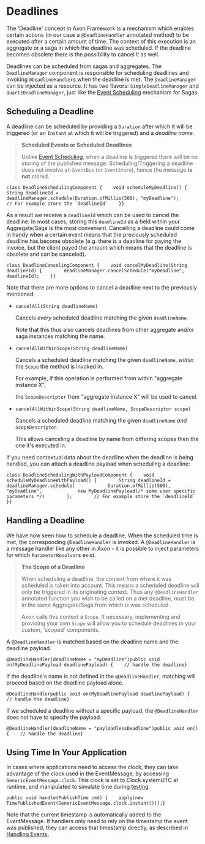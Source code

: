 # Deadlines

The 'Deadline' concept in Axon Framework is a mechanism which enables certain actions \(in our case a `@DeadlineHandler` annotated method\) to be executed after a certain amount of time. The context of this execution is an aggregate or a saga in which the deadline was scheduled. If the deadline becomes obsolete there is the possibility to cancel it as well.

Deadlines can be scheduled from sagas and aggregates. The `DeadlineManager` component is responsible for scheduling deadlines and invoking `@DeadlineHandler`s when the deadline is met. The `DeadlineManager` can be injected as a resource. It has two flavors: `SimpleDeadlineManager` and `QuartzDeadlineManager`, just like the [Event Scheduling](../complex-business-transactions/deadline-handling.md) mechanism for Sagas.

## Scheduling a Deadline <a id="scheduling-a-deadline"></a>

A deadline can be scheduled by providing a `Duration` after which it will be triggered \(or an `Instant` at which it will be triggered\) and a _deadline name_.

> **Scheduled Events or Scheduled Deadlines**
>
> Unlike [Event Scheduling](../complex-business-transactions/deadline-handling.md), when a deadline is triggered there will be no storing of the published message. Scheduling/Triggering a deadline does not involve an `EventBus` \(or `EventStore`\), hence the message **is not** stored.

```text
class DeadlineSchedulingComponent {    void scheduleMyDeadline() {        String deadlineId =             deadlineManager.schedule(Duration.ofMillis(500), "myDeadline");        // For example store the `deadlineId`    }}
```

As a result we receive a `deadlineId` which can be used to cancel the deadline. In most cases, storing this `deadlineId` as a field within your Aggregate/Saga is the most convenient. Cancelling a deadline could come in handy when a certain event means that the previously scheduled deadline has become obsolete \(e.g. there is a deadline for paying the invoice, but the client payed the amount which means that the deadline is obsolete and can be canceled\).

```text
class DeadlineCancelingComponent {    void cancelMyDeadline(String deadlineId) {        deadlineManager.cancelSchedule("myDeadline", deadlineId);    }}
```

Note that there are more options to cancel a deadline next to the previously mentioned:

* `cancelAll(String deadlineName)`

  Cancels _every_ scheduled deadline matching the given `deadlineName`.

  Note that this thus also cancels deadlines from other aggregate and/or saga instances matching the name.

* `cancelAllWithinScope(String deadlineName)`

  Cancels a scheduled deadline matching the given `deadlineName`, _within_ the `Scope` the method is invoked in.

  For example, if this operation is performed from within "aggregate instance X",

  the `ScopeDescriptor` from "aggregate instance X" will be used to cancel.

* `cancelAllWithinScope(String deadlineName, ScopeDescriptor scope)`

  Cancels a scheduled deadline matching the given `deadlineName` _and_ `ScopeDescriptor`.

  This allows canceling a deadline by name from differing scopes then the one it's executed in.

If you need contextual data about the deadline when the deadline is being handled, you can attach a deadline payload when scheduling a deadline:

```text
class DeadlineSchedulingWithPayloadComponent {    void scheduleMyDeadlineWithPayload() {        String deadlineId = deadlineManager.schedule(            Duration.ofMillis(500), "myDeadline",             new MyDeadlinePayload(/* some user specific parameters */)        );        // For example store the `deadlineId`    }}
```

## Handling a Deadline <a id="handling-a-deadline"></a>

We have now seen how to schedule a deadline. When the scheduled time is met, the corresponding `@DeadlineHandler` is invoked. A `@DeadlineHandler` is a message handler like any other in Axon - it is possible to inject parameters for which `ParameterResolver`s exist.

> **The Scope of a Deadline**
>
> When scheduling a deadline, the context from where it was scheduled is taken into account. This means a scheduled deadline will only be triggered in its originating context. Thus any `@DeadlineHandler` annotated function you wish to be called on a met deadline, must be in the same Aggregate/Saga from which is was scheduled.
>
> Axon calls this context a `Scope`. If necessary, implementing and providing your own `Scope` will allow you to schedule deadlines in your custom, 'scoped' components.

A `@DeadlineHandler` is matched based on the deadline name and the deadline payload.

```text
@DeadlineHandler(deadlineName = "myDeadline")public void on(MyDeadlinePayload deadlinePayload) {    // handle the deadline}
```

If the deadline's name is not defined in the `@DeadlineHandler`, matching will proceed based on the deadline payload alone.

```text
@DeadlineHandlerpublic void on(MyDeadlinePayload deadlinePayload) {    // handle the deadline}
```

If we scheduled a deadline without a specific payload, the `@DeadlineHandler` does not have to specify the payload.

```text
@DeadlineHandler(deadlineName = "payloadlessDeadline")public void on() {    // handle the deadline}
```

## Using Time In Your Application <a id="using-time-in-your-application"></a>

In cases where applications need to access the clock, they can take advantage of the clock used in the EventMessage, by accessing `GenericEventMessage.clock`. This clock is set to Clock.systemUTC at runtime, and manipulated to simulate time during [testing](../testing/).

```text
public void handle(PublishTime cmd) {    apply(new TimePublishedEvent(GenericEventMessage.clock.instant()));}
```

Note that the current timestamp is automatically added to the EventMessage. If handlers only need to rely on the timestamp the event was published, they can access that timestamp directly, as described in [Handling Events.](../event-handling/handling-events.md)[  
](https://docs.axoniq.io/reference-guide/configuring-infrastructure-components/query-processing/query-dispatching)

